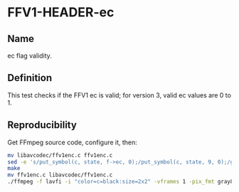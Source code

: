 # FFV1-HEADER-ec

## Name

ec flag validity.

## Definition

This test checks if the FFV1 ec is valid; for version 3, valid ec values are 0 to 1.

## Reproducibility

Get FFmpeg source code, configure it, then:

```sh
mv libavcodec/ffv1enc.c ffv1enc.c
sed -e 's/put_symbol(c, state, f->ec, 0);/put_symbol(c, state, 9, 0);/g' ffv1enc.c > libavcodec/ffv1enc.c
make
mv ffv1enc.c libavcodec/ffv1enc.c
./ffmpeg -f lavfi -i "color=c=black:size=2x2" -vframes 1 -pix_fmt gray8 -write_crc32 0 -c:v ffv1 -level 3 -slices 1 FFV1-HEADER-ec_MS_v3.mkv
```

